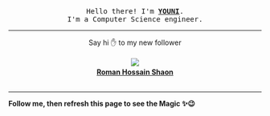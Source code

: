 <p align='center'>
    <samp>Hello there! I'm <b><a href='https://github.com/abdelyouni'>YOUNI</a></b>.<br>
        I'm a Computer Science engineer.
    </samp>
</p>
<hr>
<p align='center'>
    <span>Say hi ✋ to my new follower </span></br></br>
    <img src='https://itspot.ma/github/romanofficial_avatar.png'><b></br>
    <a href='https://github.com/romanofficial'>Roman Hossain Shaon</a></b></br></br>
</p>
<hr>
<b>Follow me, then refresh this page to see the Magic ✨😉</b>
